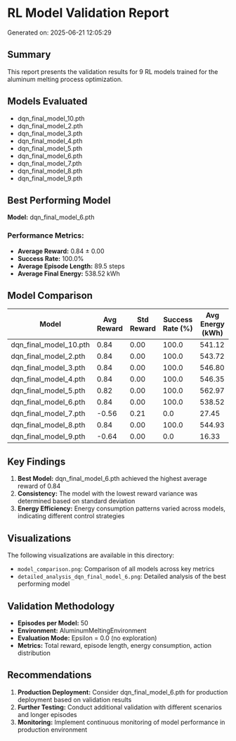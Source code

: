 # RL Model Validation Report

Generated on: 2025-06-21 12:05:29

## Summary

This report presents the validation results for 9 RL models trained for the aluminum melting process optimization.

## Models Evaluated

- dqn_final_model_10.pth
- dqn_final_model_2.pth
- dqn_final_model_3.pth
- dqn_final_model_4.pth
- dqn_final_model_5.pth
- dqn_final_model_6.pth
- dqn_final_model_7.pth
- dqn_final_model_8.pth
- dqn_final_model_9.pth

## Best Performing Model

**Model:** dqn_final_model_6.pth

### Performance Metrics:
- **Average Reward:** 0.84 ± 0.00
- **Success Rate:** 100.0%
- **Average Episode Length:** 89.5 steps
- **Average Final Energy:** 538.52 kWh

## Model Comparison

| Model | Avg Reward | Std Reward | Success Rate (%) | Avg Energy (kWh) |
|-------|------------|------------|------------------|------------------|
| dqn_final_model_10.pth | 0.84 | 0.00 | 100.0 | 541.12 |
| dqn_final_model_2.pth | 0.84 | 0.00 | 100.0 | 543.72 |
| dqn_final_model_3.pth | 0.84 | 0.00 | 100.0 | 546.80 |
| dqn_final_model_4.pth | 0.84 | 0.00 | 100.0 | 546.35 |
| dqn_final_model_5.pth | 0.82 | 0.00 | 100.0 | 562.97 |
| dqn_final_model_6.pth | 0.84 | 0.00 | 100.0 | 538.52 |
| dqn_final_model_7.pth | -0.56 | 0.21 | 0.0 | 27.45 |
| dqn_final_model_8.pth | 0.84 | 0.00 | 100.0 | 544.93 |
| dqn_final_model_9.pth | -0.64 | 0.00 | 0.0 | 16.33 |

## Key Findings

1. **Best Model:** dqn_final_model_6.pth achieved the highest average reward of 0.84
2. **Consistency:** The model with the lowest reward variance was determined based on standard deviation
3. **Energy Efficiency:** Energy consumption patterns varied across models, indicating different control strategies

## Visualizations

The following visualizations are available in this directory:
- `model_comparison.png`: Comparison of all models across key metrics
- `detailed_analysis_dqn_final_model_6.png`: Detailed analysis of the best performing model

## Validation Methodology

- **Episodes per Model:** 50
- **Environment:** AluminumMeltingEnvironment
- **Evaluation Mode:** Epsilon = 0.0 (no exploration)
- **Metrics:** Total reward, episode length, energy consumption, action distribution

## Recommendations

1. **Production Deployment:** Consider dqn_final_model_6.pth for production deployment based on validation results
2. **Further Testing:** Conduct additional validation with different scenarios and longer episodes
3. **Monitoring:** Implement continuous monitoring of model performance in production environment
